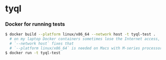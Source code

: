 # tyql

### Docker for running tests
```bash
$ docker build --platform linux/x86_64 --network host -t tyql-test .
  # on my laptop Docker containers sometimes lose the Internet access,
  # `--network host` fixes that
  # `--platform linux/x86_64` is needed on Macs with M-series processors
$ docker run -t tyql-test
```
